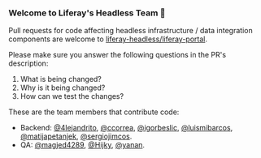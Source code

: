 ### Welcome to Liferay's Headless Team 👋

Pull requests for code affecting headless infrastructure / data integration components are welcome to [liferay-headless/liferay-portal](https://github.com/liferay-headless/liferay-portal).

Please make sure you answer the following questions in the PR's description:
1. What is being changed?
2. Why is it being changed?
3. How can we test the changes?

These are the team members that contribute code:
- Backend: [@4lejandrito](https://github.com/4lejandrito), [@ccorrea](https://github.com/ccorrea), [@igorbeslic](https://github.com/igorbeslic), [@luismibarcos](https://github.com/luismibarcos), [@matijapetanjek](https://github.com/matijapetanjek), [@sergiojimcos](https://github.com/sergiojimcos).
- QA: [@magjed4289](https://github.com/magjed4289), [@Hijky](https://github.com/Hijky), [@yanan](https://github.com/yanan).
